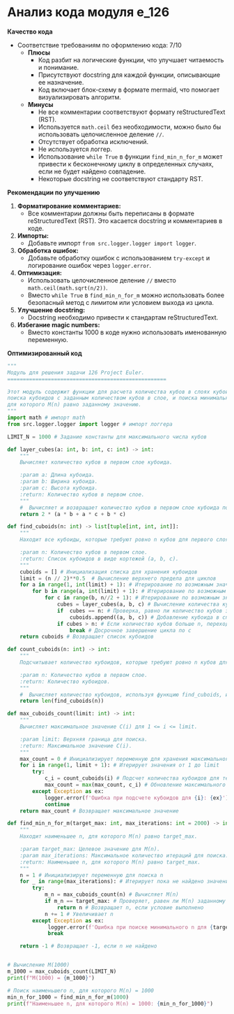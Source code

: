 # Анализ кода модуля e_126

**Качество кода**

-   Соответствие требованиям по оформлению кода: 7/10
    -   **Плюсы**
        -   Код разбит на логические функции, что улучшает читаемость и понимание.
        -   Присутствуют docstring для каждой функции, описывающие ее назначение.
        -   Код включает блок-схему в формате mermaid, что помогает визуализировать алгоритм.
    -   **Минусы**
        -   Не все комментарии соответствуют формату reStructuredText (RST).
        -   Используется `math.ceil` без необходимости, можно было бы использовать целочисленное деление `//`.
        -   Отсутствует обработка исключений.
        -   Не используется логгер.
        -   Использование `while True` в функции `find_min_n_for_m` может привести к бесконечному циклу в определенных случаях, если не будет найдено совпадение.
        -   Некоторые docstring не соответствуют стандарту RST.

**Рекомендации по улучшению**

1.  **Форматирование комментариев:**
    -   Все комментарии должны быть переписаны в формате reStructuredText (RST). Это касается docstring и комментариев в коде.
2.  **Импорты:**
    -   Добавьте импорт `from src.logger.logger import logger`.
3.  **Обработка ошибок:**
    -   Добавьте обработку ошибок с использованием `try-except` и логирование ошибок через `logger.error`.
4.  **Оптимизация:**
    -   Использовать целочисленное деление `//` вместо `math.ceil(math.sqrt(n/2))`.
    -   Вместо `while True` в `find_min_n_for_m` можно использовать более безопасный метод с лимитом или условием выхода из цикла.
5.  **Улучшение docstring:**
    -   Docstring необходимо привести к стандартам reStructuredText.
6.  **Избегание magic numbers:**
     -   Вместо константы 1000 в коде нужно использовать именованную переменную.

**Оптимизированный код**

```python
"""
Модуль для решения задачи 126 Project Euler.
===================================================

Этот модуль содержит функции для расчета количества кубов в слоях кубоида,
поиска кубоидов с заданным количеством кубов в слое, и поиска минимального n,
для которого M(n) равно заданному значению.
"""
import math # импорт math
from src.logger.logger import logger # импорт логгера

LIMIT_N = 1000 # Задание константы для максимального числа кубов

def layer_cubes(a: int, b: int, c: int) -> int:
    """
    Вычисляет количество кубов в первом слое кубоида.

    :param a: Длина кубоида.
    :param b: Ширина кубоида.
    :param c: Высота кубоида.
    :return: Количество кубов в первом слое.
    """
    #  Вычисляет и возвращает количество кубов в первом слое кубоида по формуле 2 * (ab + ac + bc)
    return 2 * (a * b + a * c + b * c)

def find_cuboids(n: int) -> list[tuple[int, int, int]]:
    """
    Находит все кубоиды, которые требуют ровно n кубов для первого слоя.

    :param n: Количество кубов в первом слое.
    :return: Список кубоидов в виде кортежей (a, b, c).
    """
    cuboids = [] # Инициализация списка для хранения кубоидов
    limit = (n // 2)**0.5  # Вычисление верхнего предела для циклов
    for a in range(1, int(limit) + 1): # Итерирование по возможным значениям a
        for b in range(a, int(limit) + 1): # Итерирование по возможным значениям b
            for c in range(b, n//2 + 1): # Итерирование по возможным значениям c
                cubes = layer_cubes(a, b, c) # Вычисление количества кубов для текущего кубоида
                if  cubes == n: # Проверка, равно ли количество кубов заданному значению n
                    cuboids.append((a, b, c)) # Добавление кубоида в список
                if cubes > n: # Если количество кубов больше n, переходим к следующему значению b
                    break # Досрочное завершение цикла по c
    return cuboids # Возвращает список кубоидов

def count_cuboids(n: int) -> int:
    """
    Подсчитывает количество кубоидов, которые требуют ровно n кубов для первого слоя.

    :param n: Количество кубов в первом слое.
    :return: Количество кубоидов.
    """
    #  Вычисляет количество кубоидов, используя функцию find_cuboids, и возвращает длину списка
    return len(find_cuboids(n))

def max_cuboids_count(limit: int) -> int:
    """
    Вычисляет максимальное значение C(i) для 1 <= i <= limit.

    :param limit: Верхняя граница для поиска.
    :return: Максимальное значение C(i).
    """
    max_count = 0 # Инициализирует переменную для хранения максимального значения
    for i in range(1, limit + 1): # Итерирует значения от 1 до limit
        try:
            c_i = count_cuboids(i) # Подсчет количества кубоидов для текущего i
            max_count = max(max_count, c_i) # Обновление максимального значения
        except Exception as ex:
            logger.error(f'Ошибка при подсчете кубоидов для {i}: {ex}')
            continue
    return max_count # Возвращает максимальное значение

def find_min_n_for_m(target_max: int, max_iterations: int = 2000) -> int:
    """
    Находит наименьшее n, для которого M(n) равно target_max.

    :param target_max: Целевое значение для M(n).
    :param max_iterations: Максимальное количество итераций для поиска.
    :return: Наименьшее n, для которого M(n) равно target_max.
    """
    n = 1 # Инициализирует переменную для поиска n
    for _ in range(max_iterations): # Итерирует пока не найдено значение или не достигнуто максимальное число итераций
        try:
            m_n = max_cuboids_count(n) # Вычисляет M(n)
            if m_n == target_max: # Проверяет, равен ли M(n) заданному значению
                return n # Возвращает n, если условие выполнено
            n += 1 # Увеличивает n
        except Exception as ex:
             logger.error(f'Ошибка при поиске минимального n для {target_max}: {ex}')
             break

    return -1 # Возвращает -1, если n не найдено


# Вычисление M(1000)
m_1000 = max_cuboids_count(LIMIT_N)
print(f"M(1000) = {m_1000}")

# Поиск наименьшего n, для которого M(n) = 1000
min_n_for_1000 = find_min_n_for_m(1000)
print(f"Наименьшее n, для которого M(n) = 1000: {min_n_for_1000}")
```